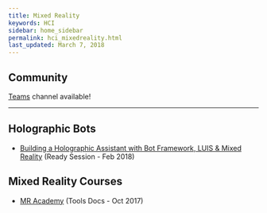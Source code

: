 ```yaml
---
title: Mixed Reality
keywords: HCI
sidebar: home_sidebar
permalink: hci_mixedreality.html
last_updated: March 7, 2018
---
```


## Community
[Teams](https://teams.microsoft.com/l/channel/19%3aff70f60a124748ff8aa3b5410e8cf268%40thread.skype/HCI%2520-%2520Mixed%2520Reality?groupId=dff0a70d-6316-4124-ae5a-e9d06f63ec34&tenantId=72f988bf-86f1-41af-91ab-2d7cd011db47) channel available!

<!-- Add in any communities worth following: blogs, twitter, etc. -->
---
<!-- Here, add in any links to useful resources. The structure is not fixed, it can be grouped by scenario, by tech, or set up as a learning path -->

## Holographic Bots

- [Building a Holographic Assistant with Bot Framework, LUIS & Mixed Reality](https://content.microsoftready.com/FY18Q3/session/CD-DEV-DRT303) (Ready Session - Feb 2018)

## Mixed Reality Courses

- [MR Academy](https://developer.microsoft.com/en-us/windows/mixed-reality/academy) (Tools Docs - Oct 2017)
